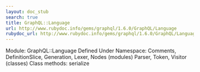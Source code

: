 ```yaml
---
layout: doc_stub
search: true
title: GraphQL::Language
url: http://www.rubydoc.info/gems/graphql/1.6.0/GraphQL/Language
rubydoc_url: http://www.rubydoc.info/gems/graphql/1.6.0/GraphQL/Language
---
```


Module: GraphQL::Language
Defined Under Namespace:
Comments, DefinitionSlice, Generation, Lexer, Nodes (modules)
Parser, Token, Visitor (classes)
Class methods:
serialize

